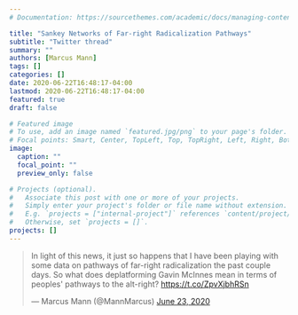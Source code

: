 ```yaml
---
# Documentation: https://sourcethemes.com/academic/docs/managing-content/

title: "Sankey Networks of Far-right Radicalization Pathways"
subtitle: "Twitter thread"
summary: ""
authors: [Marcus Mann]
tags: []
categories: []
date: 2020-06-22T16:48:17-04:00
lastmod: 2020-06-22T16:48:17-04:00
featured: true
draft: false

# Featured image
# To use, add an image named `featured.jpg/png` to your page's folder.
# Focal points: Smart, Center, TopLeft, Top, TopRight, Left, Right, BottomLeft, Bottom, BottomRight.
image: 
  caption: ""
  focal_point: ""
  preview_only: false

# Projects (optional).
#   Associate this post with one or more of your projects.
#   Simply enter your project's folder or file name without extension.
#   E.g. `projects = ["internal-project"]` references `content/project/deep-learning/index.md`.
#   Otherwise, set `projects = []`.
projects: []
---
```


<blockquote class="twitter-tweet"><p lang="en" dir="ltr">In light of this news, it just so happens that I have been playing with some data on pathways of far-right radicalization the past couple days. So what does deplatforming Gavin McInnes mean in terms of peoples&#39; pathways to the alt-right? <a href="https://t.co/ZpvXjbhRSn">https://t.co/ZpvXjbhRSn</a></p>&mdash; Marcus Mann (@MannMarcus) <a href="https://twitter.com/MannMarcus/status/1275498334992678912?ref_src=twsrc%5Etfw">June 23, 2020</a></blockquote> <script async src="https://platform.twitter.com/widgets.js" charset="utf-8"></script>


</script>

</head>
<body>
<div id="htmlwidget_container">
  <div id="htmlwidget-97ec60899314019ac9dd" style="width:960px;height:500px;" class="sankeyNetwork html-widget"></div>
</div>
<script type="application/json" data-for="htmlwidget-97ec60899314019ac9dd">{"x":{"links":{"source":[2,5,11,10,39,38,11,10,7,25,22,3,19,17,38,39,13,25,7,10,5,24,3,19,24,10,39,3,5,24,11,7,10,11,2,3,38,3,19,3,11,19,5,2,5,10,10,5,24,22,25,10,5,17,3,11,13,22,17,13,5],"target":[10,10,10,0,30,27,23,1,1,1,1,1,1,1,1,31,22,22,22,2,19,19,15,3,3,3,32,16,33,20,24,37,4,25,11,17,28,13,13,18,18,14,34,12,12,5,6,35,21,8,8,7,7,7,7,7,7,9,26,29,36],"value":[1,1,1,1,1,1,1,1,10,1,3,2,1,1,1,1,2,1,1,1,1,1,1,2,1,1,1,1,1,1,1,1,1,1,1,1,1,2,2,2,1,1,1,1,1,2,1,1,1,2,1,2,1,1,2,1,2,1,1,1,1]},"nodes":{"name":["Aurini","Daily Stormer","GamerGate","Jared Taylor","Merchant Minute","Stefan Molyneux","Steven Crowder","The Right Stuff","The Daily Shoah","Third Rail","/pol/","Milo Yiannopoulos","Sargon of Akkad","Red Ice","Ricky Vaughn","Greg Johnson","Jayman and Sailer","Morrakiu","Richard Spencer","Gavin McInnes","Jordan Peterson","Suidlanders","Fash the Nation","Christopher Cantwell","Lauren Southern","Millenial Woes","Tyrant Fashister","Bre Fachex & Mark Collet","Mr. Bond","Varg","Ben Shapiro","Doug Stanhope","Jaron Lanier","Jim Goad","Roaming Millenial","Styx HexenHammer666","Walt Bismarck","Manosphere","Murdoch Murdoch","Sam Harris"],"group":["Aurini","Daily Stormer","GamerGate","Jared Taylor","Merchant Minute","Stefan Molyneux","Steven Crowder","The Right Stuff","The Daily Shoah","Third Rail","/pol/","Milo Yiannopoulos","Sargon of Akkad","Red Ice","Ricky Vaughn","Greg Johnson","Jayman and Sailer","Morrakiu","Richard Spencer","Gavin McInnes","Jordan Peterson","Suidlanders","Fash the Nation","Christopher Cantwell","Lauren Southern","Millenial Woes","Tyrant Fashister","Bre Fachex & Mark Collet","Mr. Bond","Varg","Ben Shapiro","Doug Stanhope","Jaron Lanier","Jim Goad","Roaming Millenial","Styx HexenHammer666","Walt Bismarck","Manosphere","Murdoch Murdoch","Sam Harris"]},"options":{"NodeID":"name","NodeGroup":"name","LinkGroup":null,"colourScale":"d3.scaleOrdinal(d3.schemeCategory20);","fontSize":12,"fontFamily":null,"nodeWidth":30,"nodePadding":10,"units":"TWh","margin":{"top":null,"right":null,"bottom":null,"left":null},"iterations":32,"sinksRight":true}},"evals":[],"jsHooks":[]}</script>
<script type="application/htmlwidget-sizing" data-for="htmlwidget-97ec60899314019ac9dd">{"viewer":{"width":450,"height":350,"padding":10,"fill":true},"browser":{"width":960,"height":500,"padding":10,"fill":true}}</script>
</body>
</html>
